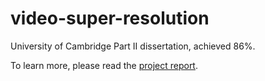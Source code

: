 # video-super-resolution

University of Cambridge Part II dissertation, achieved 86%.

To learn more, please read the [project report](https://github.com/EmptyJackson/video-super-resolution/blob/master/report.pdf).
